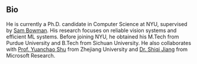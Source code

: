 ## Bio
He is currently a Ph.D. candidate in Computer Science at NYU, supervised by [Sam Bowman](https://cims.nyu.edu/~sbowman/). His research focuses on reliable vision systems and efficient ML systems. Before joining NYU, he obtained his M.Tech from Purdue University and B.Tech from Sichuan University. He also collaborates with [Prof. Yuanchao Shu](https://yshu.org) from Zhejiang University and [Dr. Shiqi Jiang](https://chrisplus.me/) from Microsoft Research.

